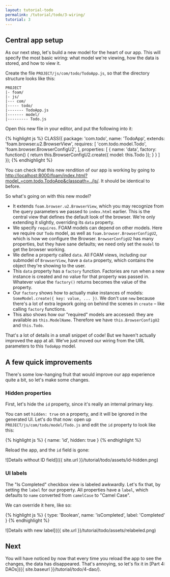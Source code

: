 ```yaml
---
layout: tutorial-todo
permalink: /tutorial/todo/3-wiring/
tutorial: 3
---
```


## Central app setup

As our next step, let's build a new model for the heart of our app. This will
specify the most basic wiring: what model we're viewing, how the data is stored,
and how to view it.

Create the file `PROJECT/js/com/todo/TodoApp.js`, so that the directory
structure looks like this:

    PROJECT
    |- foam/
    |- js/
    |--- com/
    |----- todo/
    |------- TodoApp.js
    |------- model/
    |--------- Todo.js

Open this new file in your editor, and put the following into it:

{% highlight js %}
CLASS({
  package: 'com.todo',
  name: 'TodoApp',
  extends: 'foam.browser.u2.BrowserView',
  requires: [
    'com.todo.model.Todo',
    'foam.browser.BrowserConfigU2',
  ],
  properties: [
    {
      name: 'data',
      factory: function() {
        return this.BrowserConfigU2.create({ model: this.Todo });
      }
    }
  ]
});
{% endhighlight %}

You can check that this new rendition of our app is working by going to [http://localhost:8000/foam/index.html?model\_=com.todo.TodoApp&classpath=../js/](http://localhost:8000/foam/index.html?model_=com.todo.TodoApp&classpath=../js/). It should be identical to before.

So what's going on with this new model?

- It extends `foam.browser.u2.BrowserView`, which you may recognize from the
  query parameters we passed to `index.html` earlier. This is the central view
  that defines the default look of the browser. We're only extending it slightly,
  overriding its `data` property.
- We specify `requires`. FOAM models can depend on other models. Here we require
  our `Todo` model, as well as `foam.browser.BrowserConfigU2`, which is how we
  configure the Browser. `BrowserConfigU2` has many properties, but they have sane
  defaults; we need only set the `model` to get the browser working.
- We define a property called `data`. All FOAM views, including our submodel of
  `BrowserView`, have a `data` property, which contains the object they're
  showing to the user.
- This `data` property has a `factory` function. Factories are run when a new
  instance is created and no value for that property was passed in. Whatever
  value the `factory()` returns becomes the value of the property.
- Our `factory` shows how to actually make instances of models:
  <br/>`SomeModel.create({ key: value, ... })`. We don't use `new` because there's a
  lot of extra legwork going on behind the scenes in `create` &ndash; like
  calling `factory` functions.
- This also shows how our "required" models are accessed: they are
  available as `this.ModelName`. Therefore we have `this.BrowserConfigU2` and
  `this.Todo`.

That's a lot of details in a small snippet of code! But we haven't actually
improved the app at all. We've just moved our wiring from the URL parameters to
this `TodoApp` model.

## A few quick improvements

There's some low-hanging fruit that would improve our app experience quite a
bit, so let's make some changes.

### Hidden properties

First, let's hide the `id` property, since it's really an internal primary key.

You can set `hidden: true` on a property, and it will be ignored in the
generated UI. Let's do that now: open up `PROJECT/js/com/todo/model/Todo.js` and edit
the `id` property to look like this:

{% highlight js %}
{
  name: 'id',
  hidden: true
}
{% endhighlight %}

Reload the app, and the `id` field is gone:

![Details without ID field]({{ site.url }}/tutorial/todo/assets/id-hidden.png)

### UI labels

The "Is Completed" checkbox view is labeled awkwardly. Let's fix that, by
setting the `label` for our property. All properties have a `label`, which
defaults to `name` converted from `camelCase` to "Camel Case".

We can override it here, like so:

{% highlight js %}
{
  type: 'Boolean',
  name: 'isCompleted',
  label: 'Completed'
}
{% endhighlight %}

![Details with new label]({{ site.url }}/tutorial/todo/assets/relabeled.png)

## Next

You will have noticed by now that every time you reload the app to see the
changes, the data has disappeared. That's annoying, so let's fix it in [Part 4:
DAOs]({{ site.baseurl }}/tutorial/todo/4-dao/).

